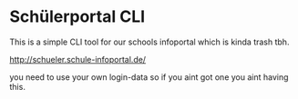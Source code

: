 # Schülerportal CLI

This is a simple CLI tool for our schools infoportal which is kinda trash tbh. 

http://schueler.schule-infoportal.de/

you need to use your own login-data so if you aint got one you aint having this.
